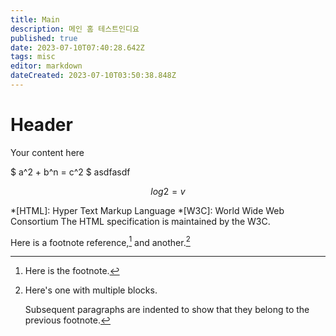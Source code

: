 ```yaml
---
title: Main
description: 메인 홈 테스트인디요
published: true
date: 2023-07-10T07:40:28.642Z
tags: misc
editor: markdown
dateCreated: 2023-07-10T03:50:38.848Z
---
```


# Header
Your content here

$
a^2 + b^n = c^2
$ asdfasdf

$$
log2 = v
$$

*[HTML]: Hyper Text Markup Language
*[W3C]:  World Wide Web Consortium
The HTML specification
is maintained by the W3C.

Here is a footnote reference,[^1] and another.[^longnote]

[^1]: Here is the footnote.

[^longnote]: Here's one with multiple blocks.

    Subsequent paragraphs are indented to show that they
belong to the previous footnote.